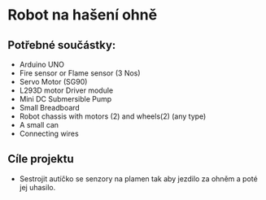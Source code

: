 # Robot na hašení ohně

## Potřebné součástky:
- Arduino UNO
- Fire sensor or Flame sensor (3 Nos)
- Servo Motor (SG90)
- L293D motor Driver module
- Mini DC Submersible Pump
- Small Breadboard
- Robot chassis with motors (2) and wheels(2) (any type)
- A small can
- Connecting wires

## Cíle projektu 
- Sestrojit autíčko se senzory na plamen tak aby jezdilo za ohněm a poté jej uhasilo.
